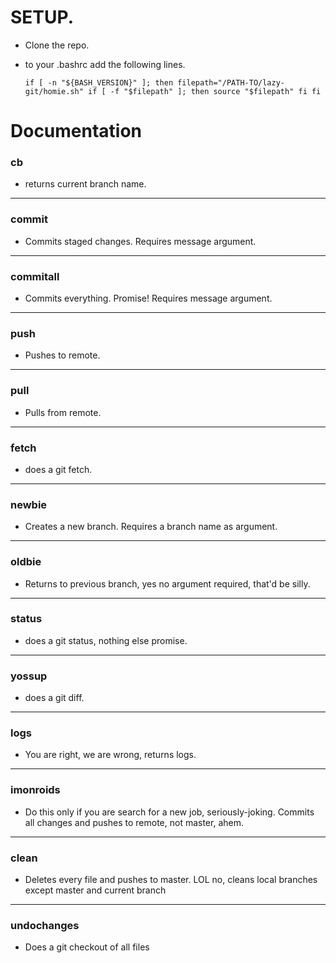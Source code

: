 # SETUP.
- Clone the repo.
- to your .bashrc add the following lines.
    
    `if [ -n "${BASH_VERSION}" ]; then
        filepath="/PATH-TO/lazy-git/homie.sh"
        if [ -f "$filepath" ]; then
            source "$filepath"
        fi
    fi
`

# Documentation
### cb
- returns current branch name.
---
### commit
- Commits staged changes. Requires message argument.
---
### commitall
- Commits everything. Promise! Requires message argument.
---
### push
- Pushes to remote.
---
### pull
- Pulls from remote.
---
### fetch
- does a git fetch.
---
### newbie
- Creates a new branch. Requires a branch name as argument.
---
### oldbie
- Returns to previous branch, yes no argument required, that'd be silly.
---
### status
- does a git status, nothing else promise.
---
### yossup
- does a git diff.
---
### logs
- You are right, we are wrong, returns logs.
---
### imonroids
- Do this only if you are search for a new job, seriously-joking. Commits all changes and pushes to remote, not master, ahem.
---
### clean
- Deletes every file and pushes to master. LOL no, cleans local branches except master and current branch
---
### undochanges
- Does a git checkout of all files
